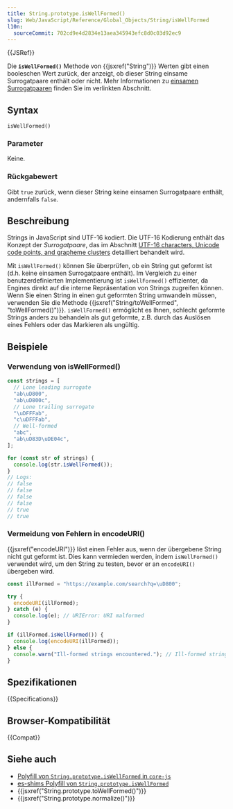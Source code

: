 ```yaml
---
title: String.prototype.isWellFormed()
slug: Web/JavaScript/Reference/Global_Objects/String/isWellFormed
l10n:
  sourceCommit: 702cd9e4d2834e13aea345943efc8d0c03d92ec9
---
```


{{JSRef}}

Die **`isWellFormed()`** Methode von {{jsxref("String")}} Werten gibt einen booleschen Wert zurück, der anzeigt, ob dieser String einsame Surrogatpaare enthält oder nicht. Mehr Informationen zu [einsamen Surrogatpaaren](/de/docs/Web/JavaScript/Reference/Global_Objects/String#utf-16_characters_unicode_code_points_and_grapheme_clusters) finden Sie im verlinkten Abschnitt.

## Syntax

```js-nolint
isWellFormed()
```

### Parameter

Keine.

### Rückgabewert

Gibt `true` zurück, wenn dieser String keine einsamen Surrogatpaare enthält, andernfalls `false`.

## Beschreibung

Strings in JavaScript sind UTF-16 kodiert. Die UTF-16 Kodierung enthält das Konzept der _Surrogatpaare_, das im Abschnitt [UTF-16 characters, Unicode code points, and grapheme clusters](/de/docs/Web/JavaScript/Reference/Global_Objects/String#utf-16_characters_unicode_code_points_and_grapheme_clusters) detailliert behandelt wird.

Mit `isWellFormed()` können Sie überprüfen, ob ein String gut geformt ist (d.h. keine einsamen Surrogatpaare enthält). Im Vergleich zu einer benutzerdefinierten Implementierung ist `isWellFormed()` effizienter, da Engines direkt auf die interne Repräsentation von Strings zugreifen können. Wenn Sie einen String in einen gut geformten String umwandeln müssen, verwenden Sie die Methode {{jsxref("String/toWellFormed", "toWellFormed()")}}. `isWellFormed()` ermöglicht es Ihnen, schlecht geformte Strings anders zu behandeln als gut geformte, z.B. durch das Auslösen eines Fehlers oder das Markieren als ungültig.

## Beispiele

### Verwendung von isWellFormed()

```js
const strings = [
  // Lone leading surrogate
  "ab\uD800",
  "ab\uD800c",
  // Lone trailing surrogate
  "\uDFFFab",
  "c\uDFFFab",
  // Well-formed
  "abc",
  "ab\uD83D\uDE04c",
];

for (const str of strings) {
  console.log(str.isWellFormed());
}
// Logs:
// false
// false
// false
// false
// true
// true
```

### Vermeidung von Fehlern in encodeURI()

{{jsxref("encodeURI")}} löst einen Fehler aus, wenn der übergebene String nicht gut geformt ist. Dies kann vermieden werden, indem `isWellFormed()` verwendet wird, um den String zu testen, bevor er an `encodeURI()` übergeben wird.

```js
const illFormed = "https://example.com/search?q=\uD800";

try {
  encodeURI(illFormed);
} catch (e) {
  console.log(e); // URIError: URI malformed
}

if (illFormed.isWellFormed()) {
  console.log(encodeURI(illFormed));
} else {
  console.warn("Ill-formed strings encountered."); // Ill-formed strings encountered.
}
```

## Spezifikationen

{{Specifications}}

## Browser-Kompatibilität

{{Compat}}

## Siehe auch

- [Polyfill von `String.prototype.isWellFormed` in `core-js`](https://github.com/zloirock/core-js#well-formed-unicode-strings)
- [es-shims Polyfill von `String.prototype.isWellFormed`](https://www.npmjs.com/package/string.prototype.iswellformed)
- {{jsxref("String.prototype.toWellFormed()")}}
- {{jsxref("String.prototype.normalize()")}}
